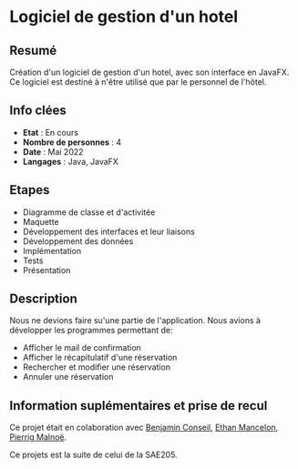 # Logiciel de gestion d'un hotel

## Resumé

Création d'un logiciel de gestion d'un hotel, avec son interface en JavaFX.  
Ce logiciel est destiné à n'être utilisé que par le personnel de l'hôtel.

## Info clées

- **Etat** : En cours  
- **Nombre de personnes** : 4  
- **Date** : Mai 2022
- **Langages** : Java, JavaFX

## Etapes

- Diagramme de classe et d'activitée
- Maquette
- Développement des interfaces et leur liaisons
- Développement des données
- Implémentation
- Tests
- Présentation

## Description

Nous ne devions faire su'une partie de l'application. Nous avions à développer les programmes permettant de:
- Afficher le mail de confirmation
- Afficher le récapitulatif d'une réservation
- Rechercher et modifier une réservation
- Annuler une réservation

## Information suplémentaires et prise de recul

Ce projet était en colaboration avec [Benjamin Conseil](https://github.com/conseil-benjamin), [Ethan Mancelon](https://github.com/EthanMancelon), [Pierrig Malnoë](https://github.com/VenomSE30). 

Ce projets est la suite de celui de la SAE205.
